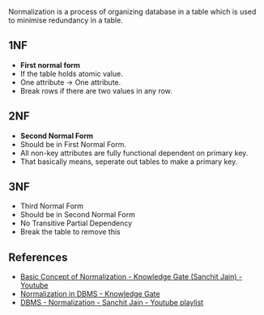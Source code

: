 

Normalization is a process of organizing database in a table which is used to minimise redundancy in a table.

## 1NF

- **First normal form**
- If the table holds atomic value.
- One attribute → One attribute.
- Break rows if there are two values in any row.

## 2NF

- **Second Normal Form**
- Should be in First Normal Form.
- All non-key attributes are fully functional dependent on primary key.
- That basically means, seperate out tables to make a primary key.

## 3NF

- Third Normal Form
- Should be in Second Normal Form
- No Transitive Partial Dependency
- Break the table to remove this


## References

- [Basic Concept of Normalization - Knowledge Gate (Sanchit Jain) - Youtube](https://www.youtube.com/watch?v=oylHRgBDfNc&t=37s)
- [Normalization in DBMS - Knowledge Gate](https://www.youtube.com/watch?v=px7HV91fx2I&t=5s)
- [DBMS - Normalization - Sanchit Jain - Youtube playlist](https://www.youtube.com/watch?v=px7HV91fx2I&t=5s)

